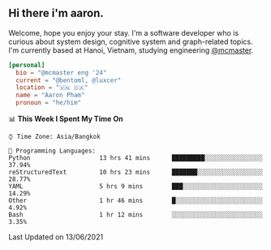 <h2><b>Hi there i'm aaron. </b></h2>

Welcome, hope you enjoy your stay. I'm a software developer who is curious about system design, cognitive system and graph-related topics. I'm currently based at Hanoi, Vietnam, studying engineering [@mcmaster](https://www.mcmaster.ca/).

```toml
[personal]
  bio = "@mcmaster eng '24"
  current = "@bentoml, @luxcer"
  location = "🇻🇳 🇨🇦"
  name = "Aaron Pham"
  pronoun = "he/him"
```
<!--<img src="https://github-readme-stats.vercel.app/api?username=aarnphm&show_icons=true&count_private=true&theme=dark" height="170"/>-->
<!--<img src="https://github-readme-stats.vercel.app/api/top-langs/?username=aarnphm&layout=compact&hide=css&theme=dark" height="170" />-->

<!--START_SECTION:waka-->
📊 **This Week I Spent My Time On** 

```text
⌚︎ Time Zone: Asia/Bangkok

💬 Programming Languages: 
Python                   13 hrs 41 mins      █████████░░░░░░░░░░░░░░░░   37.94% 
reStructuredText         10 hrs 23 mins      ███████░░░░░░░░░░░░░░░░░░   28.77% 
YAML                     5 hrs 9 mins        ███░░░░░░░░░░░░░░░░░░░░░░   14.29% 
Other                    1 hr 46 mins        █░░░░░░░░░░░░░░░░░░░░░░░░   4.92% 
Bash                     1 hr 12 mins        ░░░░░░░░░░░░░░░░░░░░░░░░░   3.35%

```


 Last Updated on 13/06/2021
<!--END_SECTION:waka-->
